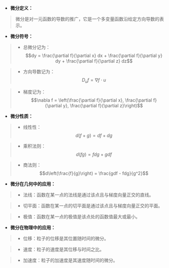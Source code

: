 * **微分定义：**

> 微分是对一元函数的导数的推广，它是一个多变量函数沿给定方向导数的表示。

  

  

* **微分符号：**

> - 总微分记为：$$dy = \frac{\partial f}{\partial x} dx + \frac{\partial f}{\partial y} dy + \frac{\partial f}{\partial z} dz$$

> - 方向导数记为：$$D_uf = \nabla f \cdot u$$

> - 梯度记为：$$\nabla f = \left(\frac{\partial f}{\partial x}, \frac{\partial f}{\partial y}, \frac{\partial f}{\partial z}\right)$$

  

  

* **微分性质：**

> - 线性性：$$d(f+g) = df + dg$$

> - 乘积法则：$$d(fg) = fdg + gdf$$

> - 商法则：$$d\left(\frac{f}{g}\right) = \frac{gdf - fdg}{g^2}$$

  

  

* **微分在几何中的应用：**

> - 法线：函数在某一点的法线是通过该点且与梯度向量正交的直线。

> - 切平面：函数在某一点的切平面是通过该点且与梯度向量正交的平面。

> - 极值：函数在某一点的极值是该点处的函数值最大或最小。

  

  

* **微分在物理中的应用：**

> - 位移：粒子的位移是其位置随时间的微分。

> - 速度：粒子的速度是其位移与时间之比。

> - 加速度：粒子的加速度是其速度随时间的微分。